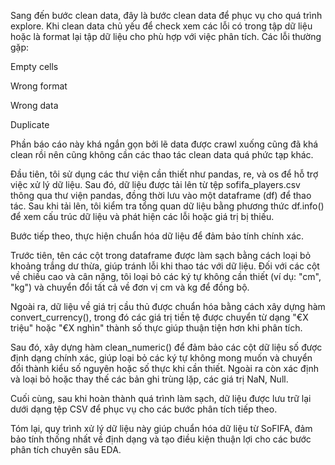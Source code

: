 Sang đến bước clean data, đây là bước clean data để phục vụ cho quá trình explore. Khi clean data chủ yếu để check xem các lỗi có trong tập dữ liệu hoặc là format lại tập dữ liệu cho phù hợp với việc phân tích. Các lỗi thường gặp:

Empty cells

Wrong format

Wrong data

Duplicate

Phần báo cáo này khá ngắn gọn bởi lẽ data được crawl xuống cũng đã khá clean rồi nên cũng không cần các thao tác clean data quá phức tạp khác.



Đầu tiên, tôi sử dụng các thư viện cần thiết như pandas, re, và os để hỗ trợ việc xử lý dữ liệu. Sau đó, dữ liệu được tải lên từ tệp sofifa_players.csv thông qua thư viện pandas, đồng thời lưu vào một dataframe (df) để thao tác. Sau khi tải lên, tôi kiểm tra tổng quan dữ liệu bằng phương thức df.info() để xem cấu trúc dữ liệu và phát hiện các lỗi hoặc giá trị bị thiếu.



Bước tiếp theo, thực hiện chuẩn hóa dữ liệu để đảm bảo tính chính xác. 

Trước tiên, tên các cột trong dataframe được làm sạch bằng cách loại bỏ khoảng trắng dư thừa, giúp tránh lỗi khi thao tác với dữ liệu. Đối với các cột về chiều cao và cân nặng, tôi loại bỏ các ký tự không cần thiết (ví dụ: "cm", "kg") và chuyển đổi tất cả về đơn vị cm và kg để đồng bộ. 



Ngoài ra, dữ liệu về giá trị cầu thủ được chuẩn hóa bằng cách xây dựng hàm convert_currency(), trong đó các giá trị tiền tệ được chuyển từ dạng "€X triệu" hoặc "€X nghìn" thành số thực giúp thuận tiện hơn khi phân tích.





Sau đó, xây dựng hàm clean_numeric() để đảm bảo các cột dữ liệu số được định dạng chính xác, giúp loại bỏ các ký tự không mong muốn và chuyển đổi thành kiểu số nguyên hoặc số thực khi cần thiết.  Ngoài ra còn xác định và loại bỏ hoặc thay thế các bản ghi trùng lặp, các giá trị NaN, Null.





Cuối cùng, sau khi hoàn thành quá trình làm sạch, dữ liệu được lưu trữ lại dưới dạng tệp CSV để phục vụ cho các bước phân tích tiếp theo.



Tóm lại, quy trình xử lý dữ liệu này giúp chuẩn hóa dữ liệu từ SoFIFA, đảm bảo tính thống nhất về định dạng và tạo điều kiện thuận lợi cho các bước phân tích chuyên sâu EDA.


